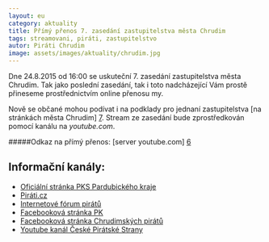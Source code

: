 ```yaml
---
layout: eu
category: aktuality
title: Přímý přenos 7. zasedání zastupitelstva města Chrudim
tags: streamovani, piráti, zastupitelstvo
autor: Piráti Chrudim
image: assets/images/aktuality/chrudim.jpg
---
```


Dne 24.8.2015 od 16:00 se uskuteční 7. zasedání zastupitelstva města Chrudim.
Tak jako poslední zasedání, tak i toto nadcházející Vám prostě přineseme prostřednictvím
online přenosu my. 

Nově se občané mohou podívat i na podklady pro jednaní zastupitelstva [na stránkách města Chrudim] [7].
Stream ze zasedání bude zprostředkován pomocí kanálu na *youtube.com*. 

#####Odkaz na přímý přenos:
[server youtube.com] [6]


Informační kanály:
------------------
* [Oficiální stránka PKS Pardubického kraje][1]
* [Piráti.cz][2]
* [Internetové fórum pirátů][3]
* [Facebooková stránka PK][4]
* [Facebooková stránka Chrudimských pirátů][5]
* [Youtube kanál České Pirátské Strany][8]

[1]: https://www.pirati.cz/regiony/pardubicko/start
[2]: https://www.pirati.cz
[3]: https://forum.pirati.cz
[4]: https://www.facebook.com/pages/Pir%C3%A1ti-Pardubick%C3%BD-kraj/161396423900274?ref=ts&fref=ts
[5]: https://www.facebook.com/CeskaPiratskaStranaChrudim?fref=ts
[6]: https://www.youtube.com/watch?v=8H3TihblBbY
[7]: http://www.chrudim.eu/cs/download/okt/zm/podklady_2206.pdf
[8]: https://www.youtube.com/watch?v=5oGDl7nsi6Q
